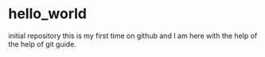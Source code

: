 # hello_world
initial repository
this is my first time on github and I am here with the help of the help of git guide.
